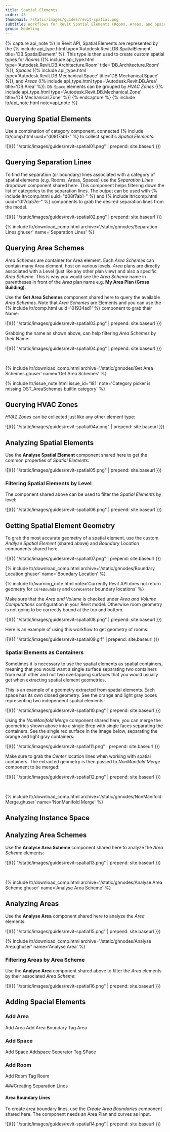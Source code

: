 ```yaml
---
title: Spatial Elements
order: 43
thumbnail: /static/images/guides/revit-spatial.png
subtitle: Workflows for Revit Spatial Elements (Rooms, Areas, and Spaces)
group: Modeling
---
```


{% capture api_note %}
In Revit API, Spatial Elements are represented by the {% include api_type.html type='Autodesk.Revit.DB.SpatialElement' title='DB.SpatialElement' %}. This type is then used to create custom spatial types for *Rooms* ({% include api_type.html type='Autodesk.Revit.DB.Architecture.Room' title='DB.Architecture.Room' %}), *Spaces* ({% include api_type.html type='Autodesk.Revit.DB.Mechanical.Space' title='DB.Mechanical.Space' %}), and *Areas* ({% include api_type.html type='Autodesk.Revit.DB.Area' title='DB.Area' %}). `DB.Space` elements can be grouped by *HVAC Zones* ({% include api_type.html type='Autodesk.Revit.DB.Mechanical.Zone' title='DB.Mechanical.Zone' %})
{% endcapture %}
{% include ltr/api_note.html note=api_note %}

## Querying Spatial Elements

Use a combination of category component, connected {% include ltr/comp.html uuid="d08f7ab1-" %} to collect specific *Spatial Elements*:

![]({{ "/static/images/guides/revit-spatial01.png" | prepend: site.baseurl }})

## Querying Separation Lines

To find the separation (or boundary) lines associated with a category of spatial elements (e.g. Rooms, Areas, Spaces) use the *Separation Lines* dropdown component shared here. This component helps filtering down the list of categories to the separation lines. The output can be used with {% include ltr/comp.html uuid="d08f7ab1-" %} and {% include ltr/comp.html uuid="0f7da57e-" %} components to grab the desired separation lines from the model.

![]({{ "/static/images/guides/revit-spatial02.png" | prepend: site.baseurl }})

{% include ltr/download_comp.html archive='/static/ghnodes/Separation Lines.ghuser' name='Separation Lines' %}

## Querying Area Schemes

*Area Schemes* are container for Area element. Each *Area Schemes* can contain many Area element, host on various levels. *Area* plans are directly associated with a Level (just like any other plan view) and also a specific *Area Scheme*. This is why you would see the *Area Scheme* name in parentheses in front of the *Area* plan name e.g. **My Area Plan (Gross Building)**.

Use the **Get Area Schemes** component shared here to query the available *Area Schemes*. Note that *Area Schemes* are Elements and you can use the {% include ltr/comp.html uuid='01934ad1' %} component to grab their Name:

![]({{ "/static/images/guides/revit-spatial03.png" | prepend: site.baseurl }})

Grabbing the name as shown above, can help filtering *Area Schemes* by their Name:

![]({{ "/static/images/guides/revit-spatial04.png" | prepend: site.baseurl }})

&nbsp;

{% include ltr/download_comp.html archive='/static/ghnodes/Get Area Schemes.ghuser' name='Get Area Schemes' %}

{% include ltr/issue_note.html issue_id='181' note='Category picker is missing OST_AreaSchemes builtin category' %}

## Querying HVAC Zones

*HVAZ Zones* can be collected just like any other element type:

![]({{ "/static/images/guides/revit-spatial04a.png" | prepend: site.baseurl }})

## Analyzing Spatial Elements

Use the **Analyse Spatial Element** component shared here to get the common properties of *Spatial Elements*:

![]({{ "/static/images/guides/revit-spatial05.png" | prepend: site.baseurl }})


### Filtering Spatial Elements by Level

The component shared above can be used to filter the *Spatial Elements* by level:

![]({{ "/static/images/guides/revit-spatial06.png" | prepend: site.baseurl }})

## Getting Spatial Element Geometry

To grab the most accurate geometry of a spatial element, use the custom *Analyse Spatial Element* (shared above) and *Boundary Location* components shared here.

![]({{ "/static/images/guides/revit-spatial07.png" | prepend: site.baseurl }})

{% include ltr/download_comp.html archive='/static/ghnodes/Boundary Location.ghuser' name='Boundary Location' %}

{% include ltr/warning_note.html note='Currently Revit API does not return geometry for `CoreBoundary` and `CoreCenter` boundary locations' %}

Make sure that the *Area and Volume* is checked under *Area and Volume Computations* configuration in your Revit model. Otherwise room geometry is not going to be correctly bound at the top and bottom.

![]({{ "/static/images/guides/revit-spatial08.png" | prepend: site.baseurl }})

Here is an example of using this workflow to get geometry of rooms:

![]({{ "/static/images/guides/revit-spatial09.gif" | prepend: site.baseurl }})

### Spatial Elements as Containers

Sometimes it is necessary to use the spatial elements as spatial containers, meaning that you would want a single surface separating two containers from each other and not two overlapping surfaces that you would usually get when extracting spatial element geometries.

This is an example of a geometry extracted from spatial elements. Each space has its own closed geometry. See the orange and light gray boxes representing two independent spatial elements:

![]({{ "/static/images/guides/revit-spatial10.png" | prepend: site.baseurl }})

Using the *NonManifold Merge* component shared here, you can merge the geometries shown above into a single Brep with single faces separating the containers. See the single red surface in the image below, separating the orange and light gray containers:

![]({{ "/static/images/guides/revit-spatial11.png" | prepend: site.baseurl }})

Make sure to grab the *Center* location lines when working with spatial containers. The extracted geometry is then passed to *NonManifold Merge* component to be merged:

![]({{ "/static/images/guides/revit-spatial12.png" | prepend: site.baseurl }})

&nbsp;

{% include ltr/download_comp.html archive='/static/ghnodes/NonManifold Merge.ghuser' name='NonManifold Merge' %}

## Analyzing Instance Space

## Analyzing Area Schemes

Use the **Analyse Area Scheme** component shared here to analyze the *Area Scheme* elements:

![]({{ "/static/images/guides/revit-spatial13.png" | prepend: site.baseurl }})

&nbsp;

{% include ltr/download_comp.html archive='/static/ghnodes/Analyse Area Scheme.ghuser' name='Analyse Area Scheme' %}

## Analyzing Areas

Use the **Analyse Area** component shared here to analyze the *Area* elements:

![]({{ "/static/images/guides/revit-spatial15.png" | prepend: site.baseurl }})

{% include ltr/download_comp.html archive='/static/ghnodes/Analyse Area.ghuser' name='Analyse Area' %}

### Filtering Areas by Area Scheme

Use the **Analyse Area** component shared above to filter the *Area* elements by their associated *Area Scheme*:

![]({{ "/static/images/guides/revit-spatial16.png" | prepend: site.baseurl }})

## Adding Spacial Elements

### Add Area

Add Area
Add Area Boundary
Tag Area

### Add Space

Add Space
Addspace Seperator
Tag SPace

### Add Room

Add Room
Tag Room

###Creating Separation Lines

#### Area Boundary Lines

To create area boundary lines, use the *Create Area Boundaries* component shared here. The component needs an Area Plan and curves as input.

![]({{ "/static/images/guides/revit-spatial14.png" | prepend: site.baseurl }})

